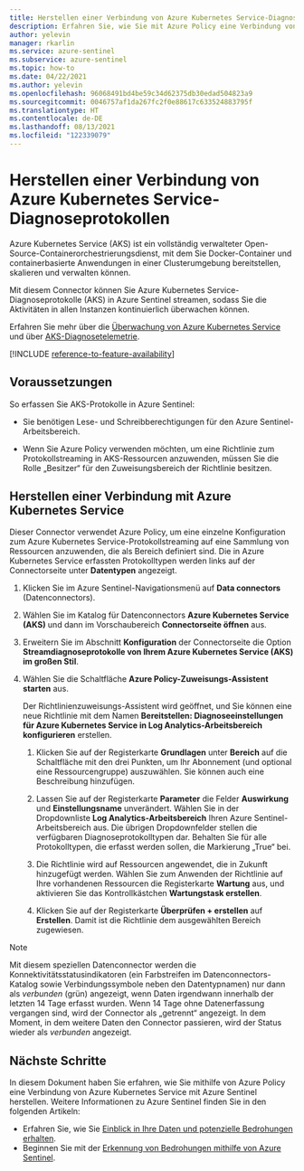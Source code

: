 ```yaml
---
title: Herstellen einer Verbindung von Azure Kubernetes Service-Diagnoseprotokollen (AKS) mit Azure Sentinel
description: Erfahren Sie, wie Sie mit Azure Policy eine Verbindung von Azure Kubernetes Service-Diagnoseprotokollen mit Azure Sentinel herstellen.
author: yelevin
manager: rkarlin
ms.service: azure-sentinel
ms.subservice: azure-sentinel
ms.topic: how-to
ms.date: 04/22/2021
ms.author: yelevin
ms.openlocfilehash: 96068491bd4be59c34d62375db30edad504823a9
ms.sourcegitcommit: 0046757af1da267fc2f0e88617c633524883795f
ms.translationtype: HT
ms.contentlocale: de-DE
ms.lasthandoff: 08/13/2021
ms.locfileid: "122339079"
---
```

# <a name="connect-azure-kubernetes-service-diagnostics-logs"></a>Herstellen einer Verbindung von Azure Kubernetes Service-Diagnoseprotokollen

Azure Kubernetes Service (AKS) ist ein vollständig verwalteter Open-Source-Containerorchestrierungsdienst, mit dem Sie Docker-Container und containerbasierte Anwendungen in einer Clusterumgebung bereitstellen, skalieren und verwalten können.

Mit diesem Connector können Sie Azure Kubernetes Service-Diagnoseprotokolle (AKS) in Azure Sentinel streamen, sodass Sie die Aktivitäten in allen Instanzen kontinuierlich überwachen können. 

Erfahren Sie mehr über die [Überwachung von Azure Kubernetes Service](../azure-monitor/containers/container-insights-overview.md) und über [AKS-Diagnosetelemetrie](../aks/monitor-aks-reference.md#resource-logs).

[!INCLUDE [reference-to-feature-availability](includes/reference-to-feature-availability.md)]

## <a name="prerequisites"></a>Voraussetzungen

So erfassen Sie AKS-Protokolle in Azure Sentinel:

- Sie benötigen Lese- und Schreibberechtigungen für den Azure Sentinel-Arbeitsbereich.

- Wenn Sie Azure Policy verwenden möchten, um eine Richtlinie zum Protokollstreaming in AKS-Ressourcen anzuwenden, müssen Sie die Rolle „Besitzer“ für den Zuweisungsbereich der Richtlinie besitzen.

## <a name="connect-to-azure-kubernetes-service"></a>Herstellen einer Verbindung mit Azure Kubernetes Service

Dieser Connector verwendet Azure Policy, um eine einzelne Konfiguration zum Azure Kubernetes Service-Protokollstreaming auf eine Sammlung von Ressourcen anzuwenden, die als Bereich definiert sind. Die in Azure Kubernetes Service erfassten Protokolltypen werden links auf der Connectorseite unter **Datentypen** angezeigt.

1. Klicken Sie im Azure Sentinel-Navigationsmenü auf **Data connectors** (Datenconnectors).

1. Wählen Sie im Katalog für Datenconnectors **Azure Kubernetes Service (AKS)** und dann im Vorschaubereich **Connectorseite öffnen** aus.

1. Erweitern Sie im Abschnitt **Konfiguration** der Connectorseite die Option **Streamdiagnoseprotokolle von Ihrem Azure Kubernetes Service (AKS) im großen Stil**.

1. Wählen Sie die Schaltfläche **Azure Policy-Zuweisungs-Assistent starten** aus.

    Der Richtlinienzuweisungs-Assistent wird geöffnet, und Sie können eine neue Richtlinie mit dem Namen **Bereitstellen: Diagnoseeinstellungen für Azure Kubernetes Service in Log Analytics-Arbeitsbereich konfigurieren** erstellen.

    1. Klicken Sie auf der Registerkarte **Grundlagen** unter **Bereich** auf die Schaltfläche mit den drei Punkten, um Ihr Abonnement (und optional eine Ressourcengruppe) auszuwählen. Sie können auch eine Beschreibung hinzufügen.

    1. Lassen Sie auf der Registerkarte **Parameter** die Felder **Auswirkung** und **Einstellungsname** unverändert. Wählen Sie in der Dropdownliste **Log Analytics-Arbeitsbereich** Ihren Azure Sentinel-Arbeitsbereich aus. Die übrigen Dropdownfelder stellen die verfügbaren Diagnoseprotokolltypen dar. Behalten Sie für alle Protokolltypen, die erfasst werden sollen, die Markierung „True“ bei.

    1. Die Richtlinie wird auf Ressourcen angewendet, die in Zukunft hinzugefügt werden. Wählen Sie zum Anwenden der Richtlinie auf Ihre vorhandenen Ressourcen die Registerkarte **Wartung** aus, und aktivieren Sie das Kontrollkästchen **Wartungstask erstellen**.

    1. Klicken Sie auf der Registerkarte **Überprüfen + erstellen** auf **Erstellen**. Damit ist die Richtlinie dem ausgewählten Bereich zugewiesen.

> [!NOTE]
>
> Mit diesem speziellen Datenconnector werden die Konnektivitätsstatusindikatoren (ein Farbstreifen im Datenconnectors-Katalog sowie Verbindungssymbole neben den Datentypnamen) nur dann als *verbunden* (grün) angezeigt, wenn Daten irgendwann innerhalb der letzten 14 Tage erfasst wurden. Wenn 14 Tage ohne Datenerfassung vergangen sind, wird der Connector als „getrennt“ angezeigt. In dem Moment, in dem weitere Daten den Connector passieren, wird der Status wieder als *verbunden* angezeigt.

## <a name="next-steps"></a>Nächste Schritte

In diesem Dokument haben Sie erfahren, wie Sie mithilfe von Azure Policy eine Verbindung von Azure Kubernetes Service mit Azure Sentinel herstellen. Weitere Informationen zu Azure Sentinel finden Sie in den folgenden Artikeln:

- Erfahren Sie, wie Sie [Einblick in Ihre Daten und potenzielle Bedrohungen erhalten](get-visibility.md).
- Beginnen Sie mit der [Erkennung von Bedrohungen mithilfe von Azure Sentinel](detect-threats-built-in.md).
